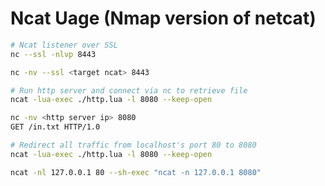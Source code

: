 # Ncat Uage (Nmap version of netcat)

```bash
# Ncat listener over SSL
nc --ssl -nlvp 8443

nc -nv --ssl <target ncat> 8443
```

```bash
# Run http server and connect via nc to retrieve file
ncat -lua-exec ./http.lua -l 8080 --keep-open

nc -nv <http server ip> 8080
GET /in.txt HTTP/1.0
```

```bash
# Redirect all traffic from localhost's port 80 to 8080 
ncat -lua-exec ./http.lua -l 8080 --keep-open

ncat -nl 127.0.0.1 80 --sh-exec "ncat -n 127.0.0.1 8080"
```
